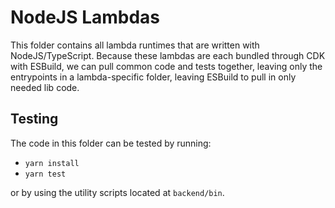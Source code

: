 # NodeJS Lambdas

This folder contains all lambda runtimes that are written with NodeJS/TypeScript. Because these lambdas are each bundled through CDK with ESBuild, we can pull common code and tests together, leaving only the entrypoints in a lambda-specific folder, leaving ESBuild to pull in only needed lib code.

## Testing

The code in this folder can be tested by running:
- `yarn install`
- `yarn test`

or by using the utility scripts located at `backend/bin`.
